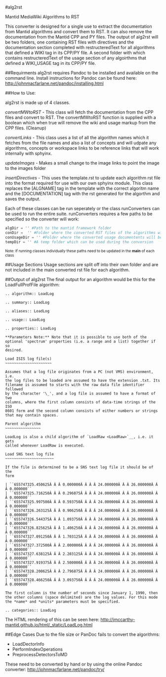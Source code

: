 #alg2rst


Mantid MediaWiki Algorithms to RST 

This converter is designed for a single use to extract the documentation from Mantid algorithms and convert them to RST. It can also remove the documentation from the Mantid CPP and PY files. The output of alg2rst will be two folders, one containing RST files with directives and the documentation section completed with restructeredText for all algorithms that defined a WIKI tag in its CPP/PY file. A second folder with which contains restructeredText of the usage section of any algoirthms that defined a WIKI_USAGE tag in its CPP/PY file. 

##Requirments
alg2rst requires Pandoc to be installed and available on the command line. Install instructions for Pandoc can be found here: http://johnmacfarlane.net/pandoc/installing.html

##How to Use:

alg2rst is made up of 4 classes. 

  *convertMWtoRST* - This class will fetch the documentation from the CPP files and convert to RST. The convertMWtoRST function is supplied with a boolean which when true will remove the wiki and usage markup from the CPP files. (Cleanup) 
  
  *convertLinks* - This class uses a list of all the algorithm names which it fetches from the file names and also a list of concepts and will udpate any algorithms, concepts or workspace links to be reference links that will work internally with sphyinx. 
  
  *updateImages* - Makes a small change to the image links to point the image to the images folder
  
  *insertDirectives* - This uses the template.rst to update each algorithm rst file into the format required for use with our own sphyinx module. This class  replaces the [ALGNAME] tag in the template with the correct algoritm name and the [DOCUMENTATION] tag with the rst generated for the algorthm and saves the output. 
  

Each of these classes can be run seperately or the class runConverters can be used to run the entire suite. runConverters requires a few paths to be specified so the converter will work: 
```python
algDir = '' #Path to the mantid framework folder
conDir =  '' #Folder where the converted RST files of the algorithms will be saved
conUsageDir = '' #Folder where the converted usage documentents will be saved
tempDir = '' #A temp folder which can be used during the conversion
```
<sub>Note: If running classes individually these paths need to be updated in the __main__ of each class<sub>

##Usage Sections
Usage sections are split off into their own folder and are not included in the main converted rst file for each algorithm. 

##Output of alg2rst
The final output for an algorithm would be this for the LoadFullProfFile algorithm:


    .. algorithm:: LoadLog
    
    .. summary:: LoadLog
    
    .. aliases:: LoadLog
    
    .. usage:: LoadLog
    
    .. properties:: LoadLog
    
    **Parameters Note:** Note that it is possible to use both of the
    optional 'spectrum' properties (i.e. a range and a list) together if so
    desired.
    
    Load ISIS log file(s)
    ~~~~~~~~~~~~~~~~~~~~~
    
    Assumes that a log file originates from a PC (not VMS) environment, i.e.
    the log files to be loaded are assumed to have the extension .txt. Its
    filename is assumed to starts with the raw data file identifier followed
    by the character '\_', and a log file is assumed to have a format of two
    columns, where the first column consists of data-time strings of the ISO
    8601 form and the second column consists of either numbers or strings
    that may contain spaces.
    
    Parent algorithm
    ~~~~~~~~~~~~~~~~
    
    LoadLog is also a child algorithm of `LoadRaw <LoadRaw>`__, i.e. it gets
    called whenever LoadRaw is executed.
    
    Load SNS text log file
    ~~~~~~~~~~~~~~~~~~~~~~
    
    If the file is determined to be a SNS text log file it should be of the
    form
    
    | ``655747325.450625Â Â Â 0.000000Â Â Â Â 24.000000Â Â Â 26.000000Â Â Â 0.000000``
    | ``655747325.716250Â Â Â 0.296875Â Â Â Â 24.000000Â Â Â 26.000000Â Â Â 0.000000``
    | ``655747325.997500Â Â Â 0.593750Â Â Â Â 24.000000Â Â Â 26.000000Â Â Â 0.000000``
    | ``655747326.263125Â Â Â 0.906250Â Â Â Â 24.000000Â Â Â 26.000000Â Â Â 0.000000``
    | ``655747326.544375Â Â Â 1.093750Â Â Â Â 24.000000Â Â Â 26.000000Â Â Â 0.000000``
    | ``655747326.825625Â Â Â 1.406250Â Â Â Â 24.000000Â Â Â 26.000000Â Â Â 0.000000``
    | ``655747327.091250Â Â Â 1.703125Â Â Â Â 24.000000Â Â Â 26.000000Â Â Â 0.000000``
    | ``655747327.372500Â Â Â 2.000000Â Â Â Â 24.000000Â Â Â 26.000000Â Â Â 0.000000``
    | ``655747327.638125Â Â Â 2.203125Â Â Â Â 24.000000Â Â Â 26.000000Â Â Â 0.000000``
    | ``655747327.919375Â Â Â 2.500000Â Â Â Â 24.000000Â Â Â 26.000000Â Â Â 0.000000``
    | ``655747328.200625Â Â Â 2.796875Â Â Â Â 24.000000Â Â Â 26.000000Â Â Â 0.000000``
    | ``655747328.466250Â Â Â 3.093750Â Â Â Â 24.000000Â Â Â 26.000000Â Â Â 0.000000``
    
    The first column is the number of seconds since January 1, 1990, then
    the other columns (space delimited) are the log values. For this mode
    the *name* and *units* parameters must be specified.
    
    .. categories:: LoadLog



The HTML rendering of this can be seen here: 
http://jmccarthy-mantid.github.io/html/_static/LoadLog.html


##Edge Cases
Due to the file size or PanDoc fails to convert the algorithms:
* LoadDectorInfo
* PerformIndexOperations
* PreprocessDetectorsToMD

These need to be converted by hand or by using the online Pandoc converter: http://johnmacfarlane.net/pandoc/try/
